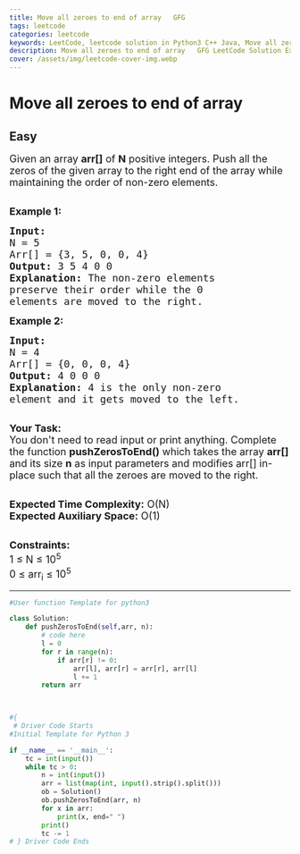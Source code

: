 ```yaml
---
title: Move all zeroes to end of array   GFG
tags: leetcode
categories: leetcode
keywords: LeetCode, leetcode solution in Python3 C++ Java, Move all zeroes to end of array - GFG solution
description: Move all zeroes to end of array   GFG LeetCode Solution Explained
cover: /assets/img/leetcode-cover-img.webp
---
```



# Move all zeroes to end of array
## Easy
<div class="problems_problem_content__Xm_eO"><p><span style="font-size: 18px;">Given an array <strong>arr[]</strong> of <strong>N</strong> positive integers. Push all the zeros of the given array to the right end of the array while maintaining the order of non-zero elements.</span></p>
<p><br><span style="font-size: 18px;"><strong>Example 1:</strong></span></p>
<pre><span style="font-size: 18px;"><strong>Input:
</strong>N = 5
Arr[] = {3, 5, 0, 0, 4}
<strong>Output:</strong> 3 5 4 0 0
<strong>Explanation:</strong> The non-zero elements
preserve their order while the 0
elements are moved to the right.
</span></pre>
<p><span style="font-size: 18px;"><strong>Example 2:</strong></span></p>
<pre><span style="font-size: 18px;"><strong>Input:
</strong>N = 4
Arr[] = {0, 0, 0, 4}
<strong>Output:</strong> 4 0 0 0
<strong>Explanation:</strong>&nbsp;4 is the only non-zero
element and it gets moved to the left.
</span></pre>
<p><br><span style="font-size: 18px;"><strong>Your Task:</strong><br>You don't need to read input or print anything. Complete the function <strong>pushZerosToEnd()</strong>&nbsp;which takes the&nbsp;array <strong>arr[] </strong>and its size&nbsp;<strong>n</strong>&nbsp;as input parameters&nbsp;and modifies arr[] in-place such that all the zeroes are moved to the&nbsp;right.&nbsp;&nbsp;</span></p>
<p><br><span style="font-size: 18px;"><strong>Expected Time Complexity:</strong>&nbsp;O(N)<br><strong>Expected Auxiliary Space:</strong>&nbsp;O(1)</span></p>
<p><br><span style="font-size: 18px;"><strong>Constraints:</strong><br>1 ≤ N&nbsp;≤ 10<sup>5</sup><br>0 ≤ arr<sub>i</sub> ≤ 10<sup>5</sup></span></p></div>

---




```python
#User function Template for python3

class Solution:
	def pushZerosToEnd(self,arr, n):
    	# code here
    	l = 0
    	for r in range(n):
    	    if arr[r] != 0:
    	        arr[l], arr[r] = arr[r], arr[l]
    	        l += 1
        return arr
    	


#{ 
 # Driver Code Starts
#Initial Template for Python 3

if __name__ == '__main__':
    tc = int(input())
    while tc > 0:
        n = int(input())
        arr = list(map(int, input().strip().split()))
        ob = Solution()
        ob.pushZerosToEnd(arr, n)
        for x in arr:
            print(x, end=" ")
        print()
        tc -= 1
# } Driver Code Ends
```
